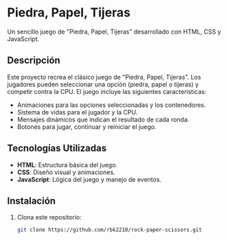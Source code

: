 # Piedra, Papel, Tijeras

Un sencillo juego de "Piedra, Papel, Tijeras" desarrollado con HTML, CSS y JavaScript.

## Descripción

Este proyecto recrea el clásico juego de "Piedra, Papel, Tijeras". Los jugadores pueden seleccionar una opción (piedra, papel o tijeras) y competir contra la CPU. El juego incluye las siguientes características:

- Animaciones para las opciones seleccionadas y los contenedores.
- Sistema de vidas para el jugador y la CPU.
- Mensajes dinámicos que indican el resultado de cada ronda.
- Botones para jugar, continuar y reiniciar el juego.

## Tecnologías Utilizadas

- **HTML**: Estructura básica del juego.
- **CSS**: Diseño visual y animaciones.
- **JavaScript**: Lógica del juego y manejo de eventos.

## Instalación

1. Clona este repositorio:
    ```bash
    git clone https://github.com/rbk2210/rock-paper-scissors.git
